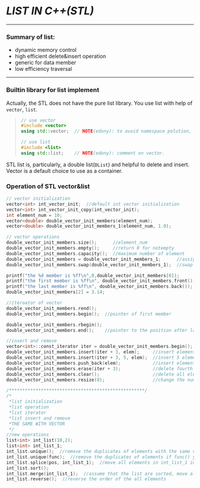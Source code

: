 # ***LIST IN C++(STL)***
------------
### **Summary of list:**
* dynamic memory control
* high efficient delete&insert operation
* generic for data member
* low efficiency traversal

------------
### **Builtin library for list implement**

Actually, the STL does not have the pure list library. You use list with help of ```vector```, ```list```.
> ```c++
> // use vector
> #include <vector>
> using std::vector;  // NOTE(edony): to avoid namespace polution, you'd better ignore this statement.
> 
> // use list
> #include <list>
> using std::list;    // NOTE(edony): comment on vector.
> ```
STL list is, particularly, a double list(```DList```) and helpful to delete and insert. Vector is a default choice to use as a container.

### **Operation of STL vector&list**
```c++
// vector initialization
vector<int> int_vector_init;  //default int vector initialization
vector<int> int_vector_init_copy(int_vector_init);
int element_num = 10;
vector<double> double_vector_init_members(element_num);
vector<double> double_vector_init_members_1(element_num, 1.0);

// vector operations
double_vector_init_members.size();      //element_num
double_vector_init_members.empty();     //return 0 for notempty
double_vector_init_members.capacity();  //maximum number of element
double_vector_init_members = double_vector_init_members_1;      //assignment
double_vector_init_members.swap(double_vector_init_members_1);  //swap between two vectors

printf("the %d member is %ff\n",0,double_vector_init_members[0]);         //#include <cstdio>
printf("the first member is %ff\n", double_vector_init_members.front());  //#include <cstdio>
printf("the last member is %ff\n", double_vector_init_members.back());    //#include <cstdio>
double_vector_init_members[2] = 3.14;

//iteroator of vector
double_vector_init_members.rend();
double_vector_init_members.begin();  //pointer of first member

double_vector_init_members.rbegin();
double_vector_init_members.end();    //pointer to the position after last member and it is a reminder of the vector for iteration

//insert and remove
vector<int>::const_iterator iter = double_vector_init_members.begin();
double_vector_init_members.insert(iter + 3, elem);     //insert element after fourth member
double_vector_init_members.insert(iter + 3, 5, elem);  //insert 5 elements after fourth member
double_vector_init_members.push_back(elem);            //insert element at the end of vector
double_vector_init_members.erase(iter + 3);            //delete fourth element in vector
double_vector_init_members.clear();                    //delete all elements in vector
double_vector_init_members.resize(8);                  //change the number of vector's elements as 8

/***************************************************/
/*
 *list initialization
 *list operation
 *list iterator
 *list insert and remove
 *THE SAME WITH VECTOR
 */
//new operations
list<int> int_list(10,2);
list<int> int_list_1;
int_list.unique();  //remove the duplicates of elements with the same value
int_list.unique(func);  //remove the duplicates of elements if func() yields true
int_list.splice(pos, int_list_1);  //move all elements in int_list_1 into the front of the pos of int_list
int_list.sort();
int_list.merge(int_list_1);  //assume that the list are sorted, move all the elements of int_list_1 into int_list so that all the elements are merged and sorted
int_list.reverse();  //reverse the order of the all elements
```
